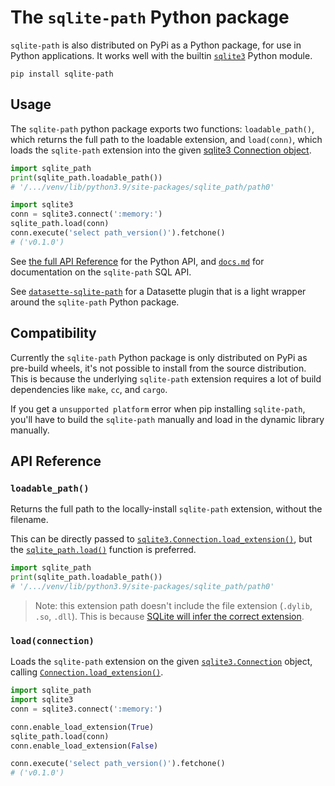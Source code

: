 # The `sqlite-path` Python package

`sqlite-path` is also distributed on PyPi as a Python package, for use in Python applications. It works well with the builtin [`sqlite3`](https://docs.python.org/3/library/sqlite3.html) Python module.

```
pip install sqlite-path
```

## Usage

The `sqlite-path` python package exports two functions: `loadable_path()`, which returns the full path to the loadable extension, and `load(conn)`, which loads the `sqlite-path` extension into the given [sqlite3 Connection object](https://docs.python.org/3/library/sqlite3.html#connection-objects).

```python
import sqlite_path
print(sqlite_path.loadable_path())
# '/.../venv/lib/python3.9/site-packages/sqlite_path/path0'

import sqlite3
conn = sqlite3.connect(':memory:')
sqlite_path.load(conn)
conn.execute('select path_version()').fetchone()
# ('v0.1.0')
```

See [the full API Reference](#api-reference) for the Python API, and [`docs.md`](../../docs.md) for documentation on the `sqlite-path` SQL API.

See [`datasette-sqlite-path`](../datasette_sqlite_path/) for a Datasette plugin that is a light wrapper around the `sqlite-path` Python package.

## Compatibility

Currently the `sqlite-path` Python package is only distributed on PyPi as pre-build wheels, it's not possible to install from the source distribution. This is because the underlying `sqlite-path` extension requires a lot of build dependencies like `make`, `cc`, and `cargo`.

If you get a `unsupported platform` error when pip installing `sqlite-path`, you'll have to build the `sqlite-path` manually and load in the dynamic library manually.

## API Reference

<h3 name="loadable_path"><code>loadable_path()</code></h3>

Returns the full path to the locally-install `sqlite-path` extension, without the filename.

This can be directly passed to [`sqlite3.Connection.load_extension()`](https://docs.python.org/3/library/sqlite3.html#sqlite3.Connection.load_extension), but the [`sqlite_path.load()`](#load) function is preferred.

```python
import sqlite_path
print(sqlite_path.loadable_path())
# '/.../venv/lib/python3.9/site-packages/sqlite_path/path0'
```

> Note: this extension path doesn't include the file extension (`.dylib`, `.so`, `.dll`). This is because [SQLite will infer the correct extension](https://www.sqlite.org/loadext.html#loading_an_extension).

<h3 name="load"><code>load(connection)</code></h3>

Loads the `sqlite-path` extension on the given [`sqlite3.Connection`](https://docs.python.org/3/library/sqlite3.html#sqlite3.Connection) object, calling [`Connection.load_extension()`](https://docs.python.org/3/library/sqlite3.html#sqlite3.Connection.load_extension).

```python
import sqlite_path
import sqlite3
conn = sqlite3.connect(':memory:')

conn.enable_load_extension(True)
sqlite_path.load(conn)
conn.enable_load_extension(False)

conn.execute('select path_version()').fetchone()
# ('v0.1.0')
```
